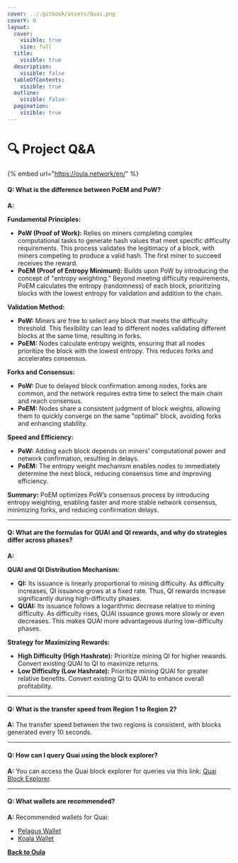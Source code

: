 ```yaml
---
cover: ../.gitbook/assets/Quai.png
coverY: 0
layout:
  cover:
    visible: true
    size: full
  title:
    visible: true
  description:
    visible: false
  tableOfContents:
    visible: true
  outline:
    visible: false
  pagination:
    visible: true
---
```


# 🔍 Project Q\&A

{% embed url="https://oula.network/en/" %}

#### Q: What is the difference between PoEM and PoW?

**A:**

**Fundamental Principles:**

* **PoW (Proof of Work):** Relies on miners completing complex computational tasks to generate hash values that meet specific difficulty requirements. This process validates the legitimacy of a block, with miners competing to produce a valid hash. The first miner to succeed receives the reward.
* **PoEM (Proof of Entropy Minimum):** Builds upon PoW by introducing the concept of "entropy weighting." Beyond meeting difficulty requirements, PoEM calculates the entropy (randomness) of each block, prioritizing blocks with the lowest entropy for validation and addition to the chain.

**Validation Method:**

* **PoW:** Miners are free to select any block that meets the difficulty threshold. This flexibility can lead to different nodes validating different blocks at the same time, resulting in forks.
* **PoEM:** Nodes calculate entropy weights, ensuring that all nodes prioritize the block with the lowest entropy. This reduces forks and accelerates consensus.

**Forks and Consensus:**

* **PoW:** Due to delayed block confirmation among nodes, forks are common, and the network requires extra time to select the main chain and reach consensus.
* **PoEM:** Nodes share a consistent judgment of block weights, allowing them to quickly converge on the same "optimal" block, avoiding forks and enhancing stability.

**Speed and Efficiency:**

* **PoW:** Adding each block depends on miners’ computational power and network confirmation, resulting in delays.
* **PoEM:** The entropy weight mechanism enables nodes to immediately determine the next block, reducing consensus time and improving efficiency.

**Summary:** PoEM optimizes PoW’s consensus process by introducing entropy weighting, enabling faster and more stable network consensus, minimizing forks, and reducing confirmation delays.

***

#### Q: What are the formulas for QUAI and QI rewards, and why do strategies differ across phases?

**A:**

**QUAI and QI Distribution Mechanism:**

* **QI:** Its issuance is linearly proportional to mining difficulty. As difficulty increases, QI issuance grows at a fixed rate. Thus, QI rewards increase significantly during high-difficulty phases.
* **QUAI:** Its issuance follows a logarithmic decrease relative to mining difficulty. As difficulty rises, QUAI issuance grows more slowly or even decreases. This makes QUAI more advantageous during low-difficulty phases.

**Strategy for Maximizing Rewards:**

* **High Difficulty (High Hashrate):** Prioritize mining QI for higher rewards. Convert existing QUAI to QI to maximize returns.
* **Low Difficulty (Low Hashrate):** Prioritize mining QUAI for greater relative benefits. Convert existing QI to QUAI to enhance overall profitability.

***

#### Q: What is the transfer speed from Region 1 to Region 2?

**A:** The transfer speed between the two regions is consistent, with blocks generated every 10 seconds.

***

#### Q: How can I query Quai using the block explorer?

**A:** You can access the Quai block explorer for queries via this link: [Quai Block Explorer](https://quaiscan.io).

***

#### Q: What wallets are recommended?

**A:** Recommended wallets for Quai:

* [Pelagus Wallet](https://pelaguswallet.io/)
* [Koala Wallet](https://koalawallet.io/)





[**Back to Oula**](https://oula.network/en/login)

